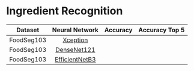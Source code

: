 # Ingredient Recognition

| Dataset | Neural Network | Accuracy | Accuracy Top 5 |
| :----: | :----: | :----: | :----: |
| FoodSeg103 | [Xception](https://drive.google.com/file/d/1Arh19kfTIld90I101tjuXvsqYmZ3IxDt/view?usp=share_link) |  |  |
| FoodSeg103 | [DenseNet121](https://drive.google.com/file/d/1bI8-vNbQR2YXOabKa50TLtXGlTKzVl5Q/view?usp=share_link) |  |  |
| FoodSeg103 | [EfficientNetB3]() |  |  |
